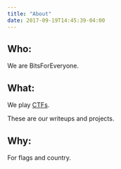 ```yaml
---
title: "About"
date: 2017-09-19T14:45:39-04:00
---
```


## Who:
We are BitsForEveryone.

## What:
We play [CTFs][ctftime].

These are our writeups and projects.

## Why:
For flags and country.

[ctftime]:https://ctftime.org/team/2511
